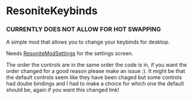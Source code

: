 # ResoniteKeybinds
### CURRENTLY DOES NOT ALLOW FOR HOT SWAPPING

A simple mod that allows you to change your keybinds for desktop.

Needs [ResoniteModSettings](https://github.com/badhaloninja/ResoniteModSettings) for the settings screen.

The order the controls are in the same order the code is in, if you want the order changed for a good reason please make an issue :). It might be that the default controls seem like they have been chaged but some controls had doube bindings and I had to make a choice for which one the default should be, again if you want this changed lmk!

